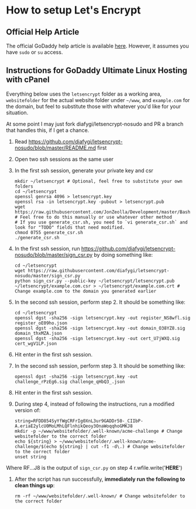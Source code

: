 # How to setup Let's Encrypt
## Official Help Article
The official GoDaddy help article is available [here](https://www.godaddy.com/help/install-a-lets-encrypt-ssl-apache-20245).  However, it assumes you have `sudo` or `su` access.
## Instructions for GoDaddy Ultimate Linux Hosting with cPanel
Everything below uses the `letsencrypt` folder as a working area, `websitefolder` for the actual website folder under `~/www`, and `example.com` for the domain, but feel to substitute those with whatever you'd like for your situation.

At some point I may just fork diafygi/letsencrypt-nosudo and PR a branch that handles this, if I get a chance.

1.  Read https://github.com/diafygi/letsencrypt-nosudo/blob/master/README.md first
1.  Open two ssh sessions as the same user
1.  In the first ssh session, generate your private key and csr

    ```
    mkdir ~/letsencrypt # Optional, feel free to substitute your own folders
    cd ~/letsencrypt
    openssl genrsa 4096 > letsencrypt.key
    openssl rsa -in letsencrypt.key -pubout > letsencrypt.pub
    wget https://raw.githubusercontent.com/JonZeolla/Development/master/Bash/generate_csr.sh # Feel free to do this manually or use whatever other method
    # If you use generate_csr.sh, you need to `vi generate_csr.sh` and look for "TODO" fields that need modified.
    chmod 0755 generate_csr.sh
    ./generate_csr.sh
    ```
1.  In the first ssh session, run https://github.com/diafygi/letsencrypt-nosudo/blob/master/sign_csr.py by doing something like:

    ```
    cd ~/letsencrypt
    wget https://raw.githubusercontent.com/diafygi/letsencrypt-nosudo/master/sign_csr.py
    python sign_csr.py --public-key ~/letsencrypt/letsencrypt.pub ~/letsencrypt/example.com.csr > ~/letsencrypt/example.com.crt # Change example.com to the domain you generated earlier
    ```
1.  In the second ssh session, perform step 2.  It should be something like:

    ```
    cd ~/letsencrypt
    openssl dgst -sha256 -sign letsencrypt.key -out register_NS8wfl.sig register_oE09ho.json
    openssl dgst -sha256 -sign letsencrypt.key -out domain_O38YZ8.sig domain_thxMZA.json
    openssl dgst -sha256 -sign letsencrypt.key -out cert_U7jWXQ.sig cert_wgV1LP.json
    ```
1.  Hit enter in the first ssh session.
1.  In the second ssh session, perform step 3.  It should be something like:

    ```
    openssl dgst -sha256 -sign letsencrypt.key -out challenge_rPzEg6.sig challenge_qHbQ3_.json
    ``` 
1.  Hit enter in the first ssh session.
1.  During step 4, instead of following the instructions, run a modified version of:

    ```
    string=RFDD854SyYfWgCRFrIg0XnL3ur9GADDr50-_CIIbP-A.eriaE2ylcU0MoLMhLQFlnhikQeoy3OnaWoqqhoGMKJ8
    mkdir -p ~/www/websitefolder/.well-known/acme-challenge # Change websitefolder to the correct folder
    echo ${string} > ~/www/websitefolder/.well-known/acme-challenge/$(echo ${string} | cut -f1 -d\.) # Change websitefolder to the correct folder
    unset string
    ```
Where RF...J8 is the output of `sign_csr.py` on step 4 r.wfile.write('__HERE__')
1.  After the script has run successfully, **immediately run the following to clean things up**:

    ```
    rm -rf ~/www/websitefolder/.well-known/ # Change websitefolder to the correct folder
    ```
